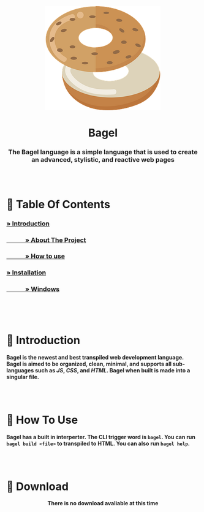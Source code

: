 <p align="center">
<img src="./img/logopng.png">
<h1 align="center">Bagel</h1> 
</p>
<h3 align="center"><b>The Bagel language is a simple language that is used to create an advanced, stylistic, and reactive web pages</h3>
<br><br>
<h1>📖 Table Of Contents
<h3><a href="#introduction"><b>» Introduction</b></a></h3>
<h3><a href="#about"><b>&emsp;&emsp;&emsp;» About The Project</b></a></h3>
<h3><a href="#usage"><b>&emsp;&emsp;&emsp;» How to use</b></a></h3>
<h3><a href="#installation"><b>» Installation</b></a></h3>
<h3><a href="#windowsInstall"><b>&emsp;&emsp;&emsp;» Windows</b></a></h3>
<br><br><br>

# 👋 Introduction
Bagel is the newest and best transpiled web development language. Bagel is aimed to be organized, clean, minimal, and supports all sub-languages such as *JS*, *CSS*, and *HTML*. Bagel when built is made into a singular file. 

<br><br>
 
# 🤔 How To Use
Bagel has a built in interperter. The CLI trigger word is `bagel`. You can run `bagel build <file>` to transpiled to HTML. You can also run `bagel help`. 

<br><br>

# 🔽 Download

<p align="center">There is no download avaliable at this time</p>